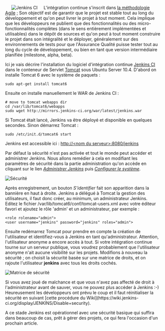 <!-- title: Installation de Jenkins CI -->
<!-- category: Développement -->
<!-- tag: planet -->

<img src="/images/06x/jenkins-logo.png" alt="Jenkins CI" title="Jenkins
CI" style="float:left; margin: 0px 20px" checked="true" /> L'intégration
continue s'inscrit dans [la méthodologie
Agile](http://fr.wikipedia.org/wiki/M%C3%A9thode_agile) ; Son objectif est de
garantir que le projet est stable tout au long du développement et qu'on peut
livrer le projet à tout moment. <!-- more --> Cela implique que les développeurs ne publient
que des fonctionnalités ou des micro-fonctionnalités complètes (dans le sens
entièrement implémentées et utilisables) dans le dépôt de sources et qu'on
peut à tout moment construire le projet dans son intégralité et le déployer,
généralement sur des environnements de tests pour que l'Assurance Qualité
puisse tester tout au long du cycle de développement, ou bien en tant que
version intermédiaire planifiée (milestone, alpha, beta).

Ici je vais décrire l'installation du logiciel d'intégration continue [Jenkins
CI](http://jenkins-ci.org/) dans le conteneur de Servlet
[Tomcat](http://tomcat.apache.org/) sous Ubuntu Server 10.4. D'abord on installe
Tomcat 6 avec le système de paquets :

```shell
sudo apt-get install tomcat6
```

Ensuite on installe manuellement le WAR de Jenkins CI :

```shell
# move to tomcat webapps dir
cd /var/lib/tomcat6/webapps
sudo wget http://mirrors.jenkins-ci.org/war/latest/jenkins.war
```

Si Tomcat était lancé, Jenkins va être déployé et disponible en quelques
secondes. Sinon démarrez Tomcat :

```shell
sudo /etc/init.d/tomcat6 start
```

Jenkins est accessible ici : [http://&lt;nom du
serveur&gt;:8080/jenkins](http://localhost:8080/jenkins)

Par défaut la sécurité n'est pas activée et tout le monde peut accéder et
administrer Jenkins. Nous allons remédier à cela en modifiant les paramètres
de sécurité dans la partie administration qu'on accède en cliquant sur le
lien *[Administrer Jenkins](http://localhost:8080/jenkins/manage)* puis *[Configurer le système](http://localhost:8080/jenkins/configure)*.

![Sécurité](/images/06x/jenkins-security.png)

Après enregistrement, un bouton *S'identifier* fait son apparition dans la
bannière en haut à droite. Jenkins a délégué à Tomcat la gestion des
utilisateurs, il faut donc créer, au minimum, un administrateur Jenkins. Editez
le fichier /var/lib/tomcat6/conf/tomcat-users.xml avec votre éditeur favori et
ajoutez le rôle 'admin' et un administrateur, par exemple :

```
<role rolename="admin">
<user username="jenkins" password="jenkins" roles="admin">
```

Ensuite redémarrez Tomcat pour prendre en compte la création de l'utilisateur
et identifiez-vous à Jenkins en tant qu'administrateur. Attention,
l'utilisateur anonyme a encore accès à tout. Si votre intégration continue
tourne sur un serveur publique, vous voudrez probablement que l'utilisateur
anonyme n'ait aucune visibilité sur les projets. Modifions à nouveau la
sécurité ; on choisit la sécurité basée sur une matrice de droits, et on
rajoute l'utilisateur **jenkins** avec tous les droits cochés.

![Matrice de sécurité](/images/06x/jenkins-matrix.png)

Si vous avez joué de malchance et que vous n'avez pas affecté de droit à
l'administrateur avant de sauver, vous ne pouvez plus accéder à Jenkins :-)
Heureusement les développeurs ont prévu le coup et il faut réinitialiser la
sécurité en suivant [cette procédure du Wiki](https://wiki.jenkins-
ci.org/display/JENKINS/Disable+security).

A ce stade Jenkins est opérationnel avec une sécurité basique qui suffira
dans beaucoup de cas, prêt à gérer des projets, ce qui fera l'occasion d'un
prochain article.
